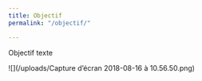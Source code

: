```yaml
---
title: Objectif
permalink: "/objectif/"

---
```

Objectif texte

![](/uploads/Capture d’écran 2018-08-16 à 10.56.50.png)